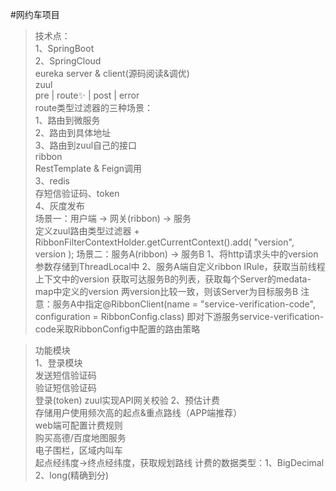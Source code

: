 #网约车项目  

> 技术点：  
1、SpringBoot  
2、SpringCloud   
    eureka server & client(源码阅读&调优)  
    zuul  
      pre | route✨ | post | error  
      route类型过滤器的三种场景：  
      1、路由到微服务  
      2、路由到具体地址  
      3、路由到zuul自己的接口  
    ribbon  
    RestTemplate & Feign调用  
3、redis   
    存短信验证码、token   
4、灰度发布   
   场景一：用户端 -> 网关(ribbon) -> 服务  
         定义zuul路由类型过滤器 +   RibbonFilterContextHolder.getCurrentContext().add( "version", version );
   场景二：服务A(ribbon) -> 服务B
         1、将http请求头中的version参数存储到ThreadLocal中
         2、服务A端自定义ribbon IRule，获取当前线程上下文中的version
            获取可达服务B的列表，获取每个Server的medata-map中定义的version
            两version比较一致，则该Server为目标服务B
         注意：服务A中指定@RibbonClient(name = "service-verification-code", configuration = RibbonConfig.class)
              即对下游服务service-verification-code采取RibbonConfig中配置的路由策略


> 功能模块  
1、登录模块  
    发送短信验证码  
    验证短信验证码  
    登录(token)   zuul实现API网关校验
2、预估计费  
    存储用户使用频次高的起点&重点路线（APP端推荐）   
    web端可配置计费规则    
    购买高德/百度地图服务    
      电子围栏，区域内叫车   
      起点经纬度->终点经纬度，获取规划路线
      计费的数据类型：1、BigDecimal   2、long(精确到分)  
         
